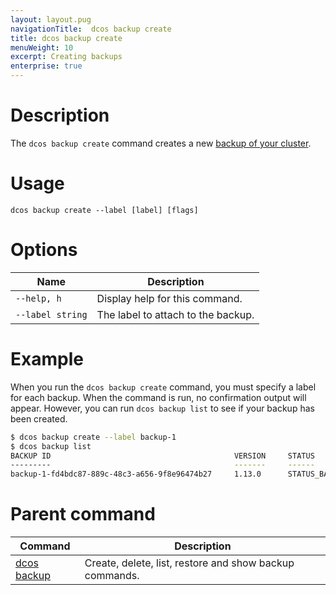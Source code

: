 ```yaml
---
layout: layout.pug
navigationTitle:  dcos backup create
title: dcos backup create
menuWeight: 10
excerpt: Creating backups
enterprise: true
---
```


# Description

The `dcos backup create` command creates a new [backup of your cluster](/mesosphere/dcos/1.13/administering-clusters/backup-and-restore/).

# Usage

```
dcos backup create --label [label] [flags]
```

# Options

| Name | Description |
|---------|-------------|
| `--help, h`   |  Display help for this command. |
| `--label string` | The label to attach to the backup. |

# Example

When you run the `dcos backup create` command, you must specify a label for each backup. When the command is run, no confirmation output will appear. However, you can run `dcos backup list` to see if your backup has been created.

```bash
$ dcos backup create --label backup-1
$ dcos backup list
BACKUP ID                                         VERSION     STATUS                TIMESTAMP
---------                                         -------     ------                ---------
backup-1-fd4bdc87-889c-48c3-a656-9f8e96474b27     1.13.0      STATUS_BACKING_UP     2019-03-18 23:06:41.836197172 +0000 UTC
```

# Parent command

| Command | Description |
|---------|-------------|
| [dcos backup](/mesosphere/dcos/1.13/cli/command-reference/dcos-backup/) |  Create, delete, list, restore and show backup commands. |


